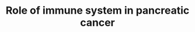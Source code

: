 ---
annotations:
- id: DOID:1793
  parent: disease of cellular proliferation
  type: Disease Ontology
  value: pancreatic cancer
- id: PW:0000023
  parent: regulatory pathway
  type: Pathway Ontology
  value: immune response pathway
- id: CL:0000084
  parent: native cell
  type: Cell Type Ontology
  value: T cell
authors:
- DanaMustafa
- Mkutmon
- Eweitz
description: Role of the immune system in PDAC (TEST)
last-edited: 2021-06-05
organisms:
- Homo sapiens
redirect_from:
- /index.php/Pathway:WP5078
- /instance/WP5078
revision: null
schema-jsonld:
- '@context': https://schema.org/
  '@id': https://wikipathways.github.io/pathways/WP5078.html
  '@type': Dataset
  creator:
    '@type': Organization
    name: WikiPathways
  description: Role of the immune system in PDAC (TEST)
  keywords:
  - ''
  - 4-1BB
  - 4-1BB-L
  - B7-H3
  - B7-H4
  - CD28
  - CD40
  - CD40-L
  - CD80
  - CD86
  - CTLA-4
  - FAP-a
  - Gal-1
  - Gal-3
  - Gal-9
  - IDO
  - IL10
  - 'MHC '
  - NFKB1
  - NFKB2
  - OX40
  - OX40-L
  - PD-1
  - PD-L1
  - PD-L2
  - PGF
  - REL
  - RELA
  - RELB
  - TCR
  - TGFB1
  - TGFB2
  - TGFB3
  - VEGFA
  - VEGFB
  - VEGFC
  - VEGFD
  - activation
  license: CC0
  name: Role of immune system in pancreatic cancer
seo: CreativeWork
title: Role of immune system in pancreatic cancer
wpid: WP5078
---